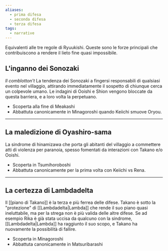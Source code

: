 ```yaml
---
aliases:
  - prima difesa
  - seconda difesa
  - terza difesa
tags:
  - narrative
---
```



Equivalenti alle tre regole di Ryuukishi.
Queste sono le forze principali che contribuiscono a rendere il lieto fine quasi impossibile.

## L'inganno dei Sonozaki
*Il comblotton't*
La tendenza dei Sonozaki a fingersi responsabili di qualsiasi evento nel villaggio, attirando immediatamente il sospetto di chiunque cerca un colpevole umano.
Le indagini di Ooishi e Shion vengono bloccate da questa barriera, e a loro volta la perpetuano.
- Scoperta alla fine di Meakashi
- Abbattuta canonicamente in Minagoroshi quando Keiichi smuove Oryou.

---

## La maledizione di Oyashiro-sama
La sindrome di hinamizawa che porta gli abitanti del villaggio a commettere atti di violenza per paranoia, spesso fomentati da interazioni con Takano e/o Ooishi.
- Scoperta in Tsumihoroboshi
- Abbattuta canonicamente per la prima volta con Keiichi vs Rena.


---

## La certezza di Lambdadelta
Il [[piano di Takano]] è la terza e più ferrea delle difese. Takano è sotto la "protezione" di [[Lambdadelta|Lambda]] che rende il suo piano quasi ineluttabile, ma per la strega non è più valida delle altre difese.
Se ad esempio Rika è già stata uccisa da qualcuno con la sindrome, [[Lambdadelta|Lambda]] ha raggiunto il suo scopo, e Takano ha nuovamente la possibilità di fallire.

- Scoperta in Minagoroshi
- Abbattuta canonicamente in Matsuribarashi
